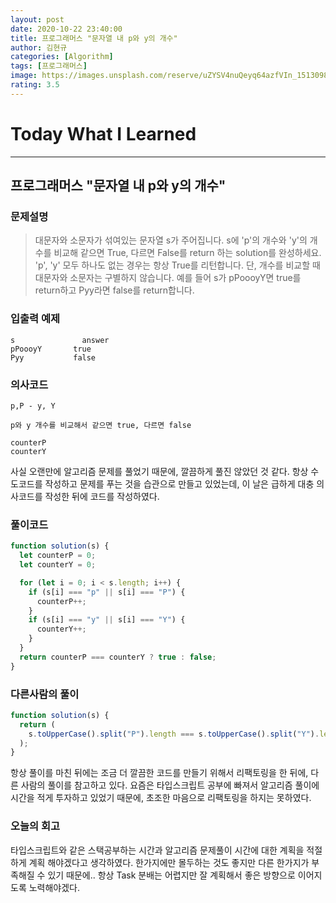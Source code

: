 ```yaml
---
layout: post
date: 2020-10-22 23:40:00
title: 프로그래머스 "문자열 내 p와 y의 개수"
author: 김현규
categories: [Algorithm]
tags: [프로그래머스]
image: https://images.unsplash.com/reserve/uZYSV4nuQeyq64azfVIn_15130980706_64134efc6e_o.jpg?ixlib=rb-1.2.1&ixid=eyJhcHBfaWQiOjEyMDd9&auto=format&fit=crop&w=1647&q=80
rating: 3.5
---
```


# Today What I Learned

<hr>

## 프로그래머스 "문자열 내 p와 y의 개수"

### 문제설명

> 대문자와 소문자가 섞여있는 문자열 s가 주어집니다. s에 'p'의 개수와 'y'의 개수를 비교해 같으면 True, 다르면 False를 return 하는 solution를 완성하세요.
> 'p', 'y' 모두 하나도 없는 경우는 항상 True를 리턴합니다. 단, 개수를 비교할 때 대문자와 소문자는 구별하지 않습니다.
> 예를 들어 s가 pPoooyY면 true를 return하고 Pyy라면 false를 return합니다.

### 입출력 예제

```
s	            answer
pPoooyY	      true
Pyy	          false

```

### 의사코드

```
p,P - y, Y

p와 y 개수를 비교해서 같으면 true, 다르면 false

counterP
counterY
```

사실 오랜만에 알고리즘 문제를 풀었기 때문에, 깔끔하게 풀진 않았던 것 같다.
항상 수도코드를 작성하고 문제를 푸는 것을 습관으로 만들고 있었는데, 이 날은 급하게 대충 의사코드를 작성한 뒤에 코드를 작성하였다.

### 풀이코드

```js
function solution(s) {
  let counterP = 0;
  let counterY = 0;

  for (let i = 0; i < s.length; i++) {
    if (s[i] === "p" || s[i] === "P") {
      counterP++;
    }
    if (s[i] === "y" || s[i] === "Y") {
      counterY++;
    }
  }
  return counterP === counterY ? true : false;
}
```

### 다른사람의 풀이

```js
function solution(s) {
  return (
    s.toUpperCase().split("P").length === s.toUpperCase().split("Y").length
  );
}
```

항상 풀이를 마친 뒤에는 조금 더 깔끔한 코드를 만들기 위해서 리팩토링을 한 뒤에, 다른 사람의 풀이를 참고하고 있다.
요즘은 타입스크립트 공부에 빠져서 알고리즘 풀이에 시간을 적게 투자하고 있었기 때문에, 초조한 마음으로 리팩토링을 하지는 못하였다.

### 오늘의 회고

타입스크립트와 같은 스택공부하는 시간과 알고리즘 문제풀이 시간에 대한 계획을 적절하게 계획 해야겠다고 생각하였다. 한가지에만 몰두하는 것도 좋지만 다른 한가지가 부족해질 수 있기 때문에..
항상 Task 분배는 어렵지만 잘 계획해서 좋은 방향으로 이어지도록 노력해야겠다.
